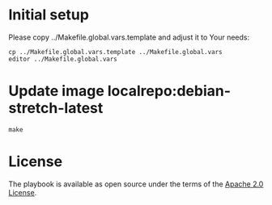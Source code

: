 # Initial setup

Please copy ../Makefile.global.vars.template and adjust it to Your needs:

```
cp ../Makefile.global.vars.template ../Makefile.global.vars
editor ../Makefile.global.vars
```

# Update image localrepo:debian-stretch-latest

```
make
```

# License

The playbook is available as open source under the terms of the [Apache 2.0 License](http://opensource.org/licenses/Apache-2.0).
